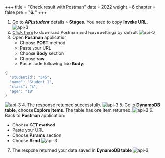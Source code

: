 +++
title = "Check result with Postman"
date = 2022
weight = 6
chapter = false
pre = "<b>6. </b>"
+++
1. Go to ***API:student*** details > **Stages**. You need to copy **Invoke URL**.
![api-3](/images/7-checkresult/check-1.png)
2. [Click here](https://www.postman.com/) to download Postman and leave settings by default
![api-3](/images/7-checkresult/check-3.png)
3. Open **Postman** application
    - Choose **POST** method
    - Paste your URL
    - Choose **Body** section
    - Choose **raw**
    - Paste code following into **Body**:
```python
{
  "studentid": "345",
  "name": "Student 1",
  "class": "A",
  "age": "18"
}
```
![api-3](/images/7-checkresult/check-4.png)
4. The response returned successfully.
![api-3](/images/7-checkresult/check-5.png)
5. Go to **DynamoDB table**, choose **Explore items**. The table has one item returned.
![api-3](/images/7-checkresult/check-6.png)
6. Back to **Postman** application:
   - Choose **GET method**
   - Paste your URL
   - Choose **Params** section
   - Choose **Send**
![api-3](/images/7-checkresult/check-7.png)
7. The respone returned your data saved in **DynamoDB table**
![api-3](/images/7-checkresult/check-8.png)